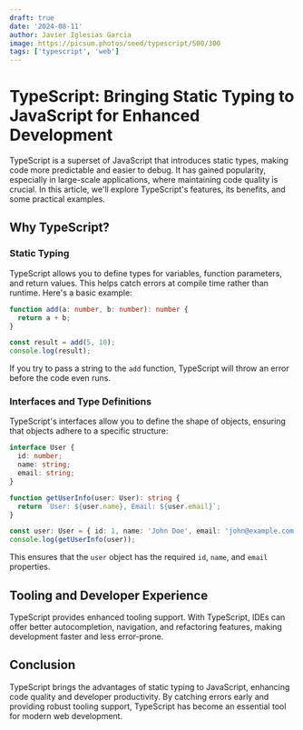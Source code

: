 ```yaml
---
draft: true
date: '2024-08-11'
author: Javier Iglesias Garcia
image: https://picsum.photos/seed/typescript/500/300
tags: ['typescript', 'web']
---
```


# TypeScript: Bringing Static Typing to JavaScript for Enhanced Development

TypeScript is a superset of JavaScript that introduces static types, making code more predictable and easier to debug. It has gained popularity, especially in large-scale applications, where maintaining code quality is crucial. In this article, we'll explore TypeScript's features, its benefits, and some practical examples.

## Why TypeScript?

### Static Typing

TypeScript allows you to define types for variables, function parameters, and return values. This helps catch errors at compile time rather than runtime. Here's a basic example:

```typescript
function add(a: number, b: number): number {
  return a + b;
}

const result = add(5, 10);
console.log(result);
```

If you try to pass a string to the `add` function, TypeScript will throw an error before the code even runs.

### Interfaces and Type Definitions

TypeScript's interfaces allow you to define the shape of objects, ensuring that objects adhere to a specific structure:

```typescript
interface User {
  id: number;
  name: string;
  email: string;
}

function getUserInfo(user: User): string {
  return `User: ${user.name}, Email: ${user.email}`;
}

const user: User = { id: 1, name: 'John Doe', email: 'john@example.com' };
console.log(getUserInfo(user));
```

This ensures that the `user` object has the required `id`, `name`, and `email` properties.

## Tooling and Developer Experience

TypeScript provides enhanced tooling support. With TypeScript, IDEs can offer better autocompletion, navigation, and refactoring features, making development faster and less error-prone.

## Conclusion

TypeScript brings the advantages of static typing to JavaScript, enhancing code quality and developer productivity. By catching errors early and providing robust tooling support, TypeScript has become an essential tool for modern web development.
